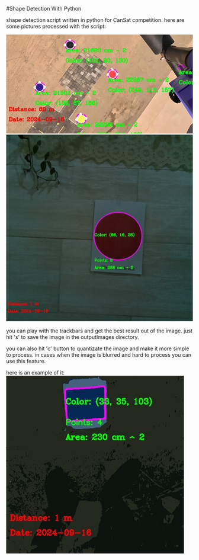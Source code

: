 #Shape Detection With Python

shape detection script written in python for CanSat competition.
here are some pictures processed with the script:

![Alt text](./outputImages/cansat.output.jpg)
![Alt text](./outputImages/1024_1.output.jpg)

you can play with the trackbars and get the best result out of the image.
just hit 's' to save the image in the outputImages directory.

you can also hit 'c' button to quantizate the image and make it more simple to process.
in cases when the image is blurred and hard to process you can use this feature.

here is an example of it:
![Alt text](./outputImages/1.output.jpg)